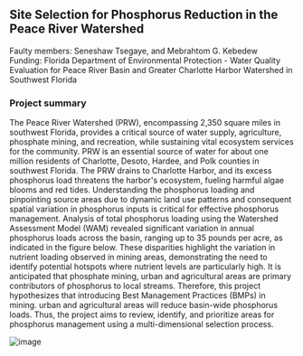 ## Site Selection for Phosphorus Reduction in the Peace River Watershed
Faulty members: Seneshaw Tsegaye, and Mebrahtom G. Kebedew    
Funding: Florida Department of Environmental Protection - Water Quality Evaluation for Peace River Basin and Greater Charlotte Harbor Watershed in Southwest Florida 

### Project summary
The Peace River Watershed (PRW), encompassing 2,350 square miles in southwest Florida, provides a critical source of water supply, agriculture, phosphate mining, and recreation, while sustaining vital ecosystem services for the community. PRW is an essential source of water for about one million residents of Charlotte, Desoto, Hardee, and Polk counties in southwest Florida. The PRW drains to Charlotte Harbor, and its excess phosphorus load threatens the harbor's ecosystem, fueling harmful algae blooms and red tides. Understanding the phosphorus loading and pinpointing source areas due to dynamic land use patterns and consequent spatial variation in phosphorus inputs is critical for effective phosphorus management. Analysis of total phosphorus loading using the Watershed Assessment Model (WAM) revealed significant variation in annual phosphorus loads across the basin, ranging up to 35 pounds per acre, as indicated in the figure below. These disparities highlight the variation in nutrient loading observed in mining areas, demonstrating the need to identify potential hotspots where nutrient levels are particularly high. It is anticipated that phosphate mining, urban and agricultural areas are primary contributors of phosphorus to local streams. Therefore, this project hypothesizes that introducing Best Management Practices (BMPs) in mining. urban and agricultural areas will reduce basin-wide phosphorus loads. Thus, the project aims to review, identify, and prioritize areas for phosphorus management using a multi-dimensional selection process.

![image](https://github.com/user-attachments/assets/b8ac1603-bd56-4bfa-a94f-f04b67722eab)
